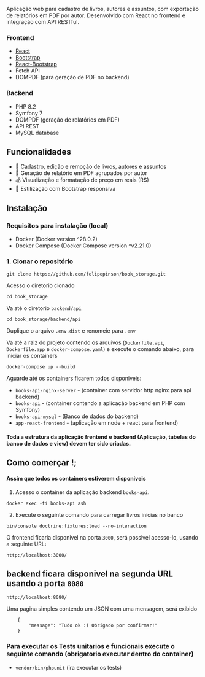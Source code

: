 
Aplicação web para cadastro de livros, autores e assuntos, com exportação de relatórios em PDF por autor.
Desenvolvido com React no frontend e integração com API RESTful.

### Frontend
- [React](https://reactjs.org/)
- [Bootstrap](https://getbootstrap.com/)
- [React-Bootstrap](https://react-bootstrap.github.io/)
- Fetch API
- DOMPDF (para geração de PDF no backend)

### Backend
- PHP 8.2
- Symfony 7
- DOMPDF (geração de relatórios em PDF)
- API REST
- MySQL database

## Funcionalidades

- 📗 Cadastro, edição e remoção de livros, autores e assuntos
- 📄 Geração de relatório em PDF agrupados por autor
- 💰 Visualização e formatação de preço em reais (R$)
- 🎨 Estilização com Bootstrap responsiva


## Instalação

### Requisitos para instalação (local)
- Docker (Docker version ^28.0.2)
- Docker Compose (Docker Compose version ^v2.21.0)

### 1. Clonar o repositório
```
git clone https://github.com/felipepinson/book_storage.git
```

Acesso o diretorio clonado

```
cd book_storage
```

Va até o diretorio `backend/api`

```
cd book_storage/backend/api
```

Duplique o arquivo `.env.dist` e renomeie para `.env`

Va até a raiz do projeto contendo os arquivos (`Dockerfile.api`, `Dockerfile.app` e `docker-compose.yaml`) e
execute o comando abaixo, para iniciar os containers

```
docker-compose up --build
```

Aguarde até os containers ficarem todos disponiveis:

- `books-api-nginx-server` - (container com servidor http nginx para api backend)
- `books-api` - (container contendo a aplicação backend em PHP com Symfony)
- `books-api-mysql` - (Banco de dados do backend)
- `app-react-frontend` - (aplicação em node + react para frontend)


#### Toda a estrutura da aplicação frentend e backend (Aplicação, tabelas do banco de dados e view) devem ter sido criadas.

## Como comerçar !;

#### Assim que todos os containers estiverem disponiveis


1. Acesso o container da aplicação backend `books-api`.

```
docker exec -ti books-api ash
```

2. Execute o seguinte comando para carregar livros inicias no banco

```
bin/console doctrine:fixtures:load --no-interaction
```

O frontend ficaria disponivel na porta `3000`, será possivel acesso-lo, usando a seguinte URL:

```
http://localhost:3000/
```


## backend ficara disponivel na segunda URL usando a porta `8080`

```
http://localhost:8080/
```

Uma pagina simples contendo um JSON com uma mensagem, será exibido

```
    {
        "message": "Tudo ok :) Obrigado por confirmar!"
    }
```


### Para executar os Tests unitarios e funcionais execute o seguinte comando (obrigatorio executar dentro do container)

- `vendor/bin/phpunit` (ira executar os tests)